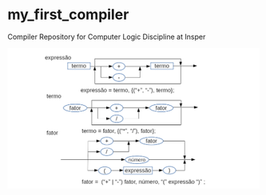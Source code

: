 # my_first_compiler
Compiler Repository for Computer Logic Discipline at Insper

![alt text](https://github.com/SabrinaSimao/my_first_compiler/blob/master/imgs/ebnf.png)